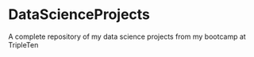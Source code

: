 # DataScienceProjects
A complete repository of my data science projects from my bootcamp at TripleTen
